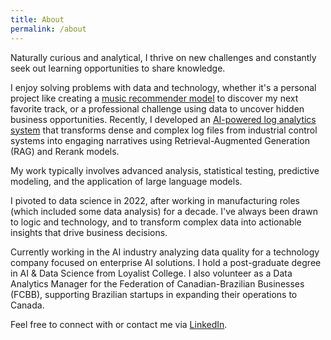 ```yaml
---
title: About
permalink: /about
---
```


Naturally curious and analytical, I thrive on new challenges and constantly seek out learning opportunities to share knowledge.

I enjoy solving problems with data and technology, whether it's a personal project like creating a [music recommender model](https://brunoguratti.github.io/portfolio/music-recommender-system) to discover my next favorite track, or a professional challenge using data to uncover hidden business opportunities. Recently, I developed an [AI-powered log analytics system](https://brunoguratti.github.io/portfolio/talk2log) that transforms dense and complex log files from industrial control systems into engaging narratives using Retrieval-Augmented Generation (RAG) and Rerank models.

My work typically involves advanced analysis, statistical testing, predictive modeling, and the application of large language models.

I pivoted to data science in 2022, after working in manufacturing roles (which included some data analysis) for a decade. I've always been drawn to logic and technology, and to transform complex data into actionable insights that drive business decisions.

Currently working  in the AI industry analyzing data quality for a technology company focused on enterprise AI solutions. I hold a post-graduate degree in AI & Data Science from Loyalist College. I also volunteer as a Data Analytics Manager for the Federation of Canadian-Brazilian Businesses (FCBB), supporting Brazilian startups in expanding their operations to Canada.

Feel free to connect with or contact me via [LinkedIn](https://www.linkedin.com/in/brunoguratti/).
